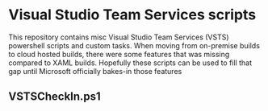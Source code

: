 # Visual Studio Team Services scripts
This repository contains misc Visual Studio Team Services (VSTS) powershell scripts and custom tasks. When moving from on-premise builds to cloud hosted builds, there were some features that was missing compared to XAML builds.
Hopefully these scripts can be used to fill that gap until Microsoft officially bakes-in those features

## VSTSCheckIn.ps1
